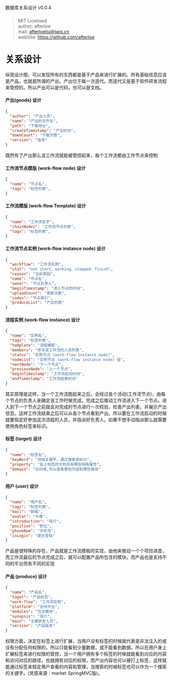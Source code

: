 数据库关系设计 v0.0.4
###
> MIT Licensed  
> author: afterloe  
> mail: afterloeliu@jwis.cn  
> webSite: https://github.com/afterloe  

关系设计
===
纵观设计图，可以发现所有的东西都是基于产品来进行扩展的。所有基础信息应该是产品，也就是所谓的产出。产出位于每一次迭代。而迭代又是基于软件研发流程来管控的。所以产出可以是代码，也可以是文档。

#### 产出(goods) 设计
```json
{
  "author": "产出人员",
  "name": "产出的文件名",
  "path": "下载地址",
  "createTimestamp": "产出时间",
  "downCount": "下载次数",
  "version": "版本"
}
```
既然有了产出那么该工作流就能被管控起来，每个工作流都由工作节点来控制

#### 工作流节点模版 (work-flow node) 设计
```json
{
  "name": "节点名",
  "tags": "标签列表",
}
```

#### 工作流模版 (work-flow Template) 设计
```json
{
  "name": "工作流名字",
  "chainNodes": "工作流节点列表",
  "tags": "标签列表",
}
```

#### 工作流节点实例 (work-flow instance node) 设计
```json
{
  "workflow": "工作流实例",
  "stat": "not start、working、stopped、finish",
  "reason": "当前原因",
  "name": "节点名",
  "owner": "节点负责人",
  "beginTimestamp": "进入节点的时间",
  "uploadCount": "更新次数",
  "index": "节点索引",
  "produceList": "产出列表"
}
```

#### 流程实例 (work-flow instance) 设计
```json
{
  "name": "实例名",
  "tags": "标签列表",
  "template": "流程模板",
  "members": "参与该工作流的人员列表",
  "status": "实例节点 (work-flow instance node)",
  "nodeList": "实例节点 (work-flow instance node) 组",
  "nextNode": "下一个节点",
  "previousNode": "上一个节点",
  "beginTimestamp": "工作流启动时间",
  "endTimestamp": "工作流结束时间"
}
```

其实原理是这样，当一个工作流跑起来之后，会经过各个活动(工作流节点)，由每个节点的负责人来确定该工作时候完成，完成之后推动工作流进入下一个节点。进入到下一个节点之前就会对完成的节点进行一次校验，检查产出列表。并展示产出信息。这样工作流结束之后可以从各个节点看到产出。所以要在工作流启动的时候就要指定好参加这次流程的人员，并指派好负责人。如果不想手动指派那么就需要使用角色标签来标识。

#### 标签 (target) 设计
```json
{
  "name": "标签名",
  "keyWord": "领域关键字，通过搜索来标识",
  "property": "贴上标签的文档具有哪些特殊属性",
  "domain": "访问域,可以查看哪些内容和哪些路径"
}
```

#### 用户 (user) 设计
```json
{
  "name": "用户名",
  "tags": "标签列表",
  "mail": "邮箱",
  "avatar": "头像",
  "introduction": "简介",
  "position": "职位",
  "phoneNum": "手机号",
  "isLogin": "是否登陆"
}
```
产品是很特殊的存在，产品就是工作流模板的实现，由他来推动一个个项目进度，而工作流最后的节点完成之后，就可以配置产品所包含的模块。而产品也是支持不同的平台而有不同的实现

#### 产品 (produce) 设计
```json
{
  "name": "产品名",
  "taget": "产品标签",
  "work-flow": "工作流实例",
  "platform": "支持平台",
  "modules": "包含模块",
  "synopsis": "简介",
  "main": "主要研发人员",
  "version": "产品版本"
}
```
权限方面，决定在标签上进行扩展，当用户没有标签的时候就代表是非法注入的或没有分配任何权限的，所以只能看到少量数据，或不能看到数据。所以在用户身上扩展标签来进行权限的管控，当一个用户拥有多个标签的时候就能看到对应的内容和访问对应的路径，也就拥有对应的权限，而产出内容也可以被打上标签，这样就能通过标签来规定用户查看的内容和管理，当搜索的时候标签也可以作为一个搜索的关键字。(灵感来源：market SpringMVC版)。
